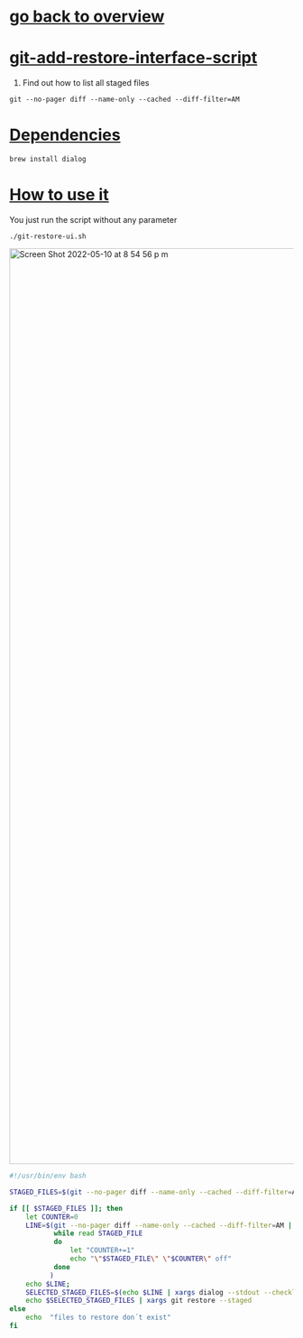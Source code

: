 # [go back to overview](https://github.com/c4arl0s#bash-scripts)

# [git-add-restore-interface-script](https://github.com/c4arl0s/git-restore-user-interface-script#go-back-to-overview)

1. Find out how to list all staged files

```console
git --no-pager diff --name-only --cached --diff-filter=AM 
```

# [Dependencies](https://github.com/c4arl0s/git-restore-user-interface-script#git-restore-user-interface-script)

```console
brew install dialog
```

# [How to use it](https://github.com/c4arl0s/git-restore-user-interface-script#git-restore-user-interface-script)

You just run the script without any parameter

```console
./git-restore-ui.sh
```

<img width="1624" alt="Screen Shot 2022-05-10 at 8 54 56 p m" src="https://user-images.githubusercontent.com/24994818/167753922-98e4a7a0-e0d4-495f-bb8f-b2eef3dd61a1.png">

```bash
#!/usr/bin/env bash

STAGED_FILES=$(git --no-pager diff --name-only --cached --diff-filter=AM)

if [[ $STAGED_FILES ]]; then
    let COUNTER=0
    LINE=$(git --no-pager diff --name-only --cached --diff-filter=AM | 
           while read STAGED_FILE
           do
               let "COUNTER+=1" 
               echo "\"$STAGED_FILE\" \"$COUNTER\" off"
           done
          )
    echo $LINE;
    SELECTED_STAGED_FILES=$(echo $LINE | xargs dialog --stdout --checklist "files to restore:" 0 0 0)
    echo $SELECTED_STAGED_FILES | xargs git restore --staged
else
    echo  "files to restore don´t exist"
fi
```
